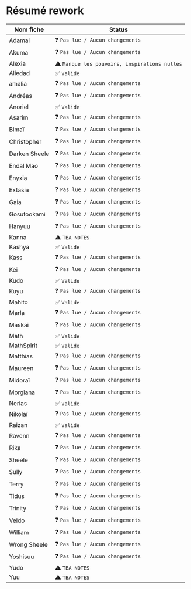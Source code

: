 # Résumé rework

| Nom fiche | Status |
| --- | ----------- |
| Adamai | ❓ `Pas lue / Aucun changements` |
| Akuma | ❓ `Pas lue / Aucun changements` |
| Alexia | ⚠ `Manque les pouvoirs, inspirations nulles` |
| Aliedad | ✅ `Valide` |
| amalia | ❓ `Pas lue / Aucun changements` |
| Andréas | ❓ `Pas lue / Aucun changements` |
| Anoriel | ✅ `Valide` |
| Asarim | ❓ `Pas lue / Aucun changements` |
| Bimaï | ❓ `Pas lue / Aucun changements` |
| Christopher | ❓ `Pas lue / Aucun changements` |
| Darken Sheele | ❓ `Pas lue / Aucun changements` |
| Endal Mao | ❓ `Pas lue / Aucun changements` |
| Enyxia | ❓ `Pas lue / Aucun changements` |
| Extasia | ❓ `Pas lue / Aucun changements` |
| Gaia | ❓ `Pas lue / Aucun changements` |
| Gosutookami | ❓ `Pas lue / Aucun changements` |
| Hanyuu | ❓ `Pas lue / Aucun changements` |
| Kanna | ⚠ `TBA NOTES` |
| Kashya | ✅ `Valide` |
| Kass | ❓ `Pas lue / Aucun changements` |
| Kei | ❓ `Pas lue / Aucun changements` |
| Kudo | ✅ `Valide` |
| Kuyu | ❓ `Pas lue / Aucun changements` |
| Mahito | ✅ `Valide` |
| Marla | ❓ `Pas lue / Aucun changements` |
| Maskai | ❓ `Pas lue / Aucun changements` |
| Math | ✅ `Valide` |
| MathSpirit | ✅ `Valide` |
| Matthias | ❓ `Pas lue / Aucun changements` |
| Maureen | ❓ `Pas lue / Aucun changements` |
| Midoraï | ❓ `Pas lue / Aucun changements` |
| Morgiana | ❓ `Pas lue / Aucun changements` |
| Nerias | ✅ `Valide` |
| Nikolaï | ❓ `Pas lue / Aucun changements` |
| Raizan | ✅ `Valide` |
| Ravenn | ❓ `Pas lue / Aucun changements` |
| Rika | ❓ `Pas lue / Aucun changements` |
| Sheele | ❓ `Pas lue / Aucun changements` |
| Sully | ❓ `Pas lue / Aucun changements` |
| Terry | ❓ `Pas lue / Aucun changements` |
| Tidus | ❓ `Pas lue / Aucun changements` |
| Trinity | ❓ `Pas lue / Aucun changements` |
| Veldo | ❓ `Pas lue / Aucun changements` |
| William | ❓ `Pas lue / Aucun changements` |
| Wrong Sheele | ❓ `Pas lue / Aucun changements` |
| Yoshisuu | ❓ `Pas lue / Aucun changements` |
| Yudo | ⚠ `TBA NOTES` |
| Yuu | ⚠ `TBA NOTES` |
